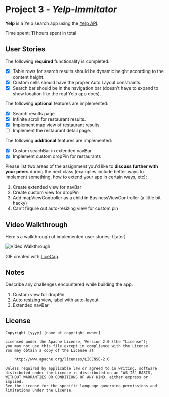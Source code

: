 # Project 3 - *Yelp-Immitator*

**Yelp** is a Yelp search app using the [Yelp API](http://www.yelp.com/developers/documentation/v2/search_api).

Time spent: **11** hours spent in total

## User Stories

The following **required** functionality is completed:

- [x] Table rows for search results should be dynamic height according to the content height.
- [x] Custom cells should have the proper Auto Layout constraints.
- [x] Search bar should be in the navigation bar (doesn't have to expand to show location like the real Yelp app does).

The following **optional** features are implemented:

- [x] Search results page
- [x] Infinite scroll for restaurant results.
- [x] Implement map view of restaurant results.
- [ ] Implement the restaurant detail page.

The following **additional** features are implemented:

- [x] Custom seachBar in extended navBar
- [x] Implement custom dropPin for restaurants 

Please list two areas of the assignment you'd like to **discuss further with your peers** during the next class (examples include better ways to implement something, how to extend your app in certain ways, etc):

1. Create extended view for navBar
2. Create custom view for dropPin
3. Add mapViewController as a child in BusinessViewController (a little bit hacky)
4. Can't firgure out auto-resizing view for custom pin
 

## Video Walkthrough 

Here's a walkthrough of implemented user stories: (Later)

<img src='https://github.com/NghiaNguyen101/Yelp-codepath-ios/blob/master/walkthrough-yelp.gif' title='Video Walkthrough' width='' alt='Video Walkthrough' />

GIF created with [LiceCap](http://www.cockos.com/licecap/).

## Notes

Describe any challenges encountered while building the app.

1. Custom view for dropPin
2. Auto resizing view, label with auto-layout
3. Extended navBar

## License

    Copyright [yyyy] [name of copyright owner]

    Licensed under the Apache License, Version 2.0 (the "License");
    you may not use this file except in compliance with the License.
    You may obtain a copy of the License at

        http://www.apache.org/licenses/LICENSE-2.0

    Unless required by applicable law or agreed to in writing, software
    distributed under the License is distributed on an "AS IS" BASIS,
    WITHOUT WARRANTIES OR CONDITIONS OF ANY KIND, either express or implied.
    See the License for the specific language governing permissions and
    limitations under the License.
